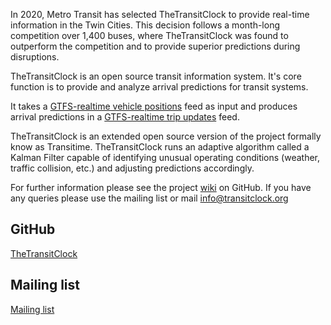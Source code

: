 In 2020, Metro Transit has selected TheTransitClock to provide real-time information in the Twin Cities. This decision follows a month-long competition over 1,400 buses, where TheTransitClock was found to outperform the competition and to provide superior predictions during disruptions.

TheTransitClock is an open source transit information system. It's core function is to provide and analyze arrival predictions for transit systems. 

It takes a [GTFS-realtime vehicle positions](https://developers.google.com/transit/gtfs-realtime/guides/vehicle-positions) feed as input and produces arrival predictions in a [GTFS-realtime trip updates](https://developers.google.com/transit/gtfs-realtime/guides/trip-updates) feed. 

TheTransitClock is an extended open source version of the project formally know as Transitime. TheTransitClock runs an adaptive algorithm called a Kalman Filter capable of identifying unusual operating conditions (weather, traffic collision, etc.) and adjusting predictions accordingly.

For further information please see the project [wiki](https://github.com/TheTransitClock/transitime/wiki) on GitHub. If you have any queries please use the mailing list or mail [info@transitclock.org](mailto:info@transitclock.org)

## GitHub
[TheTransitClock](https://github.com/TheTransitClock)

## Mailing list
[Mailing list](https://groups.google.com/forum/?hl=en#!forum/thetransitclock)
